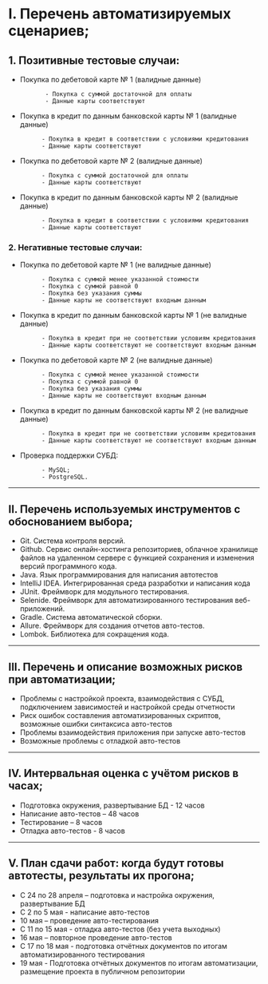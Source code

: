# I. Перечень автоматизируемых сценариев;


## 1. Позитивные тестовые случаи:

- Покупка по дебетовой карте № 1 (валидные данные)

             - Покупка с суммой достаточной для оплаты
             - Данные карты соответствуют

- Покупка в кредит по данным банковской карты № 1 (валидные данные)

            - Покупка в кредит в соответствии с условиями кредитования
            - Данные карты соответствуют

- Покупка по дебетовой карте № 2 (валидные данные)

            - Покупка с суммой достаточной для оплаты
            - Данные карты соответствуют

- Покупка в кредит по данным банковской карты № 2 (валидные данные)

            - Покупка в кредит в соответствии с условиями кредитования
            - Данные карты соответствуют

### 2. Негативные тестовые случаи:
- Покупка по дебетовой карте № 1 (не валидные данные)

            - Покупка с суммой менее указанной стоимости
            - Покупка с суммой равной 0
            - Покупка без указания суммы
            - Данные карты не соответствуют входным данным

- Покупка в кредит по данным банковской карты № 1 (не валидные данные)

            - Покупка в кредит при не соответствии условиям кредитования
            - Данные карты соответствуют не соответствуют входным данным


- Покупка по дебетовой карте № 2 (не валидные данные)

            - Покупка с суммой менее указанной стоимости
            - Покупка с суммой равной 0
            - Покупка без указания суммы
            - Данные карты не соответствуют входным данным

- Покупка в кредит по данным банковской карты № 2 (не валидные данные)

            - Покупка в кредит при не соответствии условиям кредитования
            - Данные карты соответствуют не соответствуют входным данным

- Проверка поддержки СУБД:

            - MySQL;
            - PostgreSQL.

***
## II. Перечень используемых инструментов с обоснованием выбора;


- Git. Система контроля версий.
- Github. Сервис онлайн-хостинга репозиториев, облачное хранилище файлов на удаленном сервере с функцией сохранения и изменения версий программного кода.
- Java. Язык программирования для написания автотестов
- IntelliJ IDEA. Интегрированная среда разработки и написания кода
- JUnit. Фреймворк для модульного тестирования.
- Selenide. Фреймворк для автоматизированного тестирования веб-приложений.
- Gradle. Система автоматической сборки.
- Allure. Фреймворк для создания отчетов авто-тестов.
- Lombok. Библиотека для сокращения кода.

***
## III. Перечень и описание возможных рисков при автоматизации;


- Проблемы с настройкой проекта, взаимодействия с СУБД, подключением зависимостей и настройкой среды отчетности
- Риск ошибок составления автоматизированных скриптов, возможные ошибки синтаксиса авто-тестов
- Проблемы взаимодействия приложения при запуске авто-тестов
- Возможные проблемы с отладкой авто-тестов

***
## IV. Интервальная оценка с учётом рисков в часах;

- Подготовка окружения, развертывание БД - 12 часов
- Написание авто-тестов – 48 часов
- Тестирование – 8 часов
- Отладка авто-тестов - 8 часов

***
## V. План сдачи работ: когда будут готовы автотесты, результаты их прогона;


- C 24 по 28 апреля – подготовка и настройка окружения, развертывание БД
- С 2 по 5 мая - написание авто-тестов
- 10 мая – проведение авто-тестирования
- С 11 по 15 мая - отладка авто-тестов (без учета выходных)
- 16 мая – повторное проведение авто-тестов
- С 17 по 18 мая - подготовка отчётных документов по итогам автоматизированного тестирования
- 19 мая - Подготовка отчётных документов по итогам автоматизации, размещение проекта в публичном репозитории
